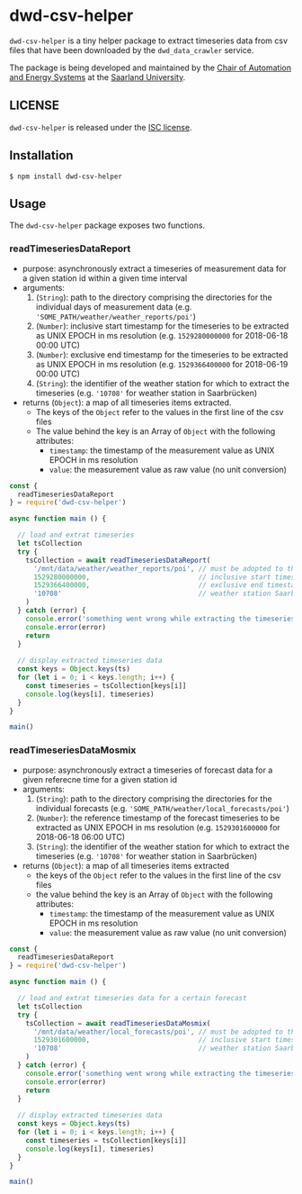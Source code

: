 # dwd-csv-helper
`dwd-csv-helper` is a tiny helper package to extract timeseries data from csv files that have been downloaded by the `dwd_data_crawler` service.

The package is being developed and maintained by the [Chair of Automation and Energy Systems](https://www.uni-saarland.de/en/lehrstuhl/frey/start.html) at the [Saarland University](https://www.uni-saarland.de/nc/en/home.html).

## LICENSE
`dwd-csv-helper` is released under the [ISC license](./LICENSE).

## Installation
```
$ npm install dwd-csv-helper
```

## Usage
The `dwd-csv-helper` package exposes two functions.

### readTimeseriesDataReport
* purpose: asynchronously extract a timeseries of measurement data for a given station id within a given time interval
* arguments:
  1. (`String`): path to the directory comprising the directories for the individual days of measurement data (e.g. `'SOME_PATH/weather/weather_reports/poi'`)
  2. (`Number`): inclusive start timestamp for the timeseries to be extracted as UNIX EPOCH in ms resolution (e.g. `1529280000000` for 2018-06-18 00:00 UTC)
  3. (`Number`): exclusive end timestamp for the timeseries to be extracted as UNIX EPOCH in ms resolution (e.g. `1529366400000` for 2018-06-19 00:00 UTC)
  4. (`String`): the identifier of the weather station for which to extract the timeseries (e.g. `'10708'` for weather station in Saarbrücken)
* returns (`Object`): a map of all timeseries items extracted.
  * The keys of the `Object` refer to the values in the first line of the csv files
  * The value behind the key is an Array of `Object` with the following attributes:
    * `timestamp`: the timestamp of the measurement value as UNIX EPOCH in ms resolution
    * `value`: the measurement value as raw value (no unit conversion)

``` JavaScript
const {
  readTimeseriesDataReport
} = require('dwd-csv-helper')

async function main () {

  // load and extrat timeseries
  let tsCollection
  try {
    tsCollection = await readTimeseriesDataReport(
      '/mnt/data/weather/weather_reports/poi', // must be adopted to the correct path
      1529280000000,                           // inclusive start timestamp: 2018-06-18 00:00 UTC
      1529366400000,                           // exclusive end timestamp: 2018-06-19 00:00 UTC
      '10708'                                  // weather station Saarbrücken
    )
  } catch (error) {
    console.error('something went wrong while extracting the timeseries')
    console.error(error)
    return
  }
  
  // display extracted timeseries data
  const keys = Object.keys(ts)
  for (let i = 0; i < keys.length; i++) {
    const timeseries = tsCollection[keys[i]]
    console.log(keys[i], timeseries)
  }
}

main()
```
### readTimeseriesDataMosmix
* purpose: asynchronously extract a timeseries of forecast data for a given referecne time for a given station id
* arguments:
  1. (`String`): path to the directory comprising the directories for the individual forecasts (e.g. `'SOME_PATH/weather/local_forecasts/poi'`)
  2. (`Number`): the reference timestamp of the forecast timeseries to be extracted as UNIX EPOCH in ms resolution (e.g. `1529301600000` for 2018-06-18 06:00 UTC)
  3. (`String`): the identifier of the weather station for which to extract the timeseries (e.g. `'10708'` for weather station in Saarbrücken)
* returns (`Object`): a map of all timeseries items extracted
  * the keys of the `Object` refer to the values in the first line of the csv files
  * the value behind the key is an Array of `Object` with the following attributes:
    * `timestamp`: the timestamp of the measurement value as UNIX EPOCH in ms resolution
    * `value`: the measurement value as raw value (no unit conversion)

``` JavaScript
const {
  readTimeseriesDataReport
} = require('dwd-csv-helper')

async function main () {

  // load and extrat timeseries data for a certain forecast
  let tsCollection
  try {
    tsCollection = await readTimeseriesDataMosmix(
      '/mnt/data/weather/local_forecasts/poi', // must be adopted to the correct path
      1529301600000,                           // inclusive start timestamp: 2018-06-18 06:00 UTC
      '10708'                                  // weather station Saarbrücken
    )
  } catch (error) {
    console.error('something went wrong while extracting the timeseries')
    console.error(error)
    return
  }
  
  // display extracted timeseries data
  const keys = Object.keys(ts)
  for (let i = 0; i < keys.length; i++) {
    const timeseries = tsCollection[keys[i]]
    console.log(keys[i], timeseries)
  }
}

main()
```
